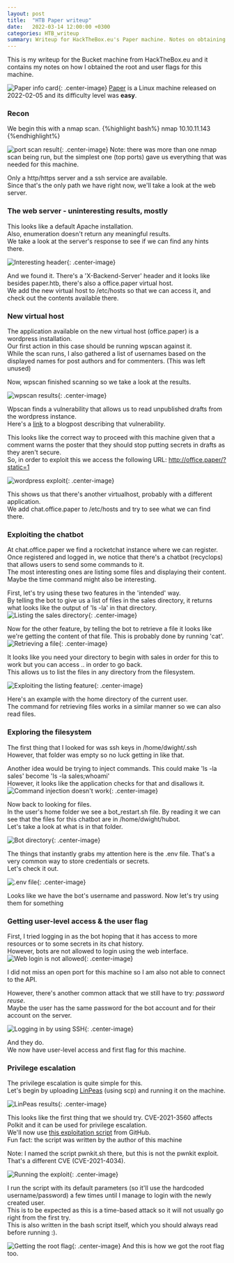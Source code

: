 ```yaml
---
layout: post
title:  "HTB Paper writeup"
date:   2022-03-14 12:00:00 +0300
categories: HTB_writeup
summary: Writeup for HackTheBox.eu's Paper machine. Notes on obtaining the user and root flags for this machine. 
---
```


This is my writeup for the Bucket machine from HackTheBox.eu and it contains my notes on how I obtained the root and user flags for this machine.  

![Paper info card]({{site.baseurl}}/assets/img/HTB/paper/info_card.png){: .center-image}
[Paper](https://www.hackthebox.com/home/machines/profile/432) is a Linux machine released on 2022-02-05 and its difficulty level was <b>easy</b>.

### Recon

We begin this with a nmap scan.
{%highlight bash%}
nmap 10.10.11.143
{%endhighlight%}

![port scan result]({{site.baseurl}}/assets/img/HTB/paper/nmap.png){: .center-image}
Note: there was more than one nmap scan being run, but the simplest one (top ports) gave us everything that was needed for this machine.  

Only a http/https server and a ssh service are available.  
Since that's the only path we have right now, we'll take a look at the web server.

### The web server - uninteresting results, mostly

This looks like a default Apache installation.  
Also, enumeration doesn't return any meaningful results.   
We take a look at the server's response to see if we can find any hints there.  

![Interesting header]({{site.baseurl}}/assets/img/HTB/paper/backend_header.png){: .center-image}

And we found it. There's a 'X-Backend-Server' header and it looks like besides paper.htb, there's also a office.paper virtual host.  
We add the new virtual host to /etc/hosts so that we can access it, and check out the contents available there.  

### New virtual host

The application available on the new virtual host (office.paper) is a wordpress installation.  
Our first action in this case should be running wpscan against it.  
While the scan runs, I also gathered a list of usernames based on the displayed names for post authors and for commenters. (This was left unused)  
  
Now, wpscan finished scanning so we take a look at the results.  

![wpscan results]({{site.baseurl}}/assets/img/HTB/paper/wpscan.png){: .center-image}

Wpscan finds a vulnerability that allows us to read unpublished drafts from the wordpress instance.  
Here's a [link](https://0day.work/proof-of-concept-for-wordpress-5-2-3-viewing-unauthenticated-posts/) to a blogpost describing that vulnerability.  
  
This looks like the correct way to proceed with this machine given that a comment warns the poster that they should stop putting secrets in drafts as they aren't secure.  
So, in order to exploit this we access the following URL: http://office.paper/?static=1  

![wordpress exploit]({{site.baseurl}}/assets/img/HTB/paper/wp_exploit.png){: .center-image}

This shows us that there's another virtualhost, probably with a different application.  
We add chat.office.paper to /etc/hosts and try to see what we can find there.

### Exploiting the chatbot
At chat.office.paper we find a rocketchat instance where we can register.  
Once registered and logged in, we notice that there's a chatbot (recyclops) that allows users to send some commands to it.  
The most interesting ones are listing some files and displaying their content. Maybe the time command might also be interesting.  

First, let's try using these two features in the 'intended' way.  
By telling the bot to give us a list of files in the sales directory, it returns what looks like the output of 'ls -la' in that directory.  
![Listing the sales directory]({{site.baseurl}}/assets/img/HTB/paper/ls_example.png){: .center-image}

Now for the other feature, by telling the bot to retrieve a file it looks like we're getting the content of that file. This is probably done by running 'cat'.
![Retrieving a file]({{site.baseurl}}/assets/img/HTB/paper/cat_example.png){: .center-image}

It looks like you need your directory to begin with sales in order for this to work but you can access .. in order to go back.  
This allows us to list the files in any directory from the filesystem.

![Exploiting the listing feature]({{site.baseurl}}/assets/img/HTB/paper/ls_home.png){: .center-image}

Here's an example with the home directory of the current user.  
The command for retrieving files works in a similar manner so we can also read files.  

### Exploring the filesystem

The first thing that I looked for was ssh keys in /home/dwight/.ssh  
However, that folder was empty so no luck getting in like that.  

Another idea would be trying to inject commands. This could make 'ls -la sales' become 'ls -la sales;whoami'  
However, it looks like the application checks for that and disallows it.
![Command injection doesn't work]({{site.baseurl}}/assets/img/HTB/paper/command_injection.png){: .center-image}

Now back to looking for files.  
In the user's home folder we see a bot_restart.sh file. By reading it we can see that the files for this chatbot are in /home/dwight/hubot.  
Let's take a look at what is in that folder.  

![Bot directory]({{site.baseurl}}/assets/img/HTB/paper/bot_directory.png){: .center-image}

The things that instantly grabs my attention here is the .env file. That's a very common way to store credentials or secrets.  
Let's check it out.  

![.env file]({{site.baseurl}}/assets/img/HTB/paper/env_file.png){: .center-image}

Looks like we have the bot's username and password. Now let's try using them for something

### Getting user-level access & the user flag

First, I tried logging in as the bot hoping that it has access to more resources or to some secrets in its chat history.  
However, bots are not allowed to login using the web interface.  
![Web login is not allowed]({{site.baseurl}}/assets/img/HTB/paper/login_not_allowed.png){: .center-image}

I did not miss an open port for this machine so I am also not able to connect to the API.  

However, there's another common attack that we still have to try: *password reuse*.  
Maybe the user has the same password for the bot account and for their account on the server.  

![Logging in by using SSH]({{site.baseurl}}/assets/img/HTB/paper/ssh_login.png){: .center-image}

And they do.  
We now have user-level access and first flag for this machine.  

### Privilege escalation

The privilege escalation is quite simple for this.  
Let's begin by uploading [LinPeas](https://github.com/carlospolop/PEASS-ng/tree/master/linPEAS) (using scp) and running it on the machine.  

![LinPeas results]({{site.baseurl}}/assets/img/HTB/paper/linpeas_info.png){: .center-image}

This looks like the first thing that we should try. CVE-2021-3560 affects Polkit and it can be used for privilege escalation.  
We'll now use [this exploitation script](https://github.com/secnigma/CVE-2021-3560-Polkit-Privilege-Esclation) from GitHub.  
Fun fact: the script was written by the author of this machine

Note: I named the script pwnkit.sh there, but this is not the pwnkit exploit. That's a different CVE (CVE-2021-4034).

![Running the exploit]({{site.baseurl}}/assets/img/HTB/paper/exploit.png){: .center-image}

I run the script with its default parameters (so it'll use the hardcoded username/password) a few times until I manage to login with the newly created user.  
This is to be expected as this is a time-based attack so it will not usually go right from the first try.  
This is also written in the bash script itself, which you should always read before running :).

![Getting the root flag]({{site.baseurl}}/assets/img/HTB/paper/root_flag.png){: .center-image}
And this is how we got the root flag too.